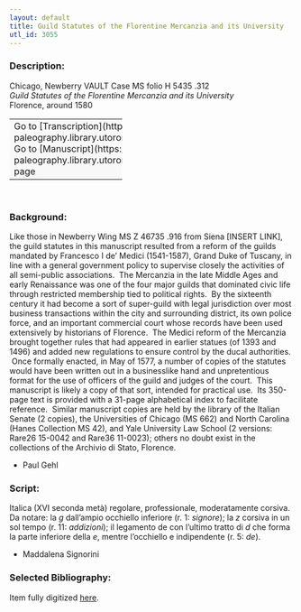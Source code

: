 ```yaml
---
layout: default
title: Guild Statutes of the Florentine Mercanzia and its University
utl_id: 3055
---
```


### Description:

Chicago, Newberry VAULT Case MS folio H 5435 .312<br>
_Guild Statutes of the Florentine Mercanzia and its University_<br>
Florence, around 1580

<table border="0.5" cellpadding="1" cellspacing="1" style="width: 200px; background-color:#F8F8F8;"><tbody><tr><td>Go to [Transcription](https://italian-paleography.library.utoronto.ca/content/transcript_IP_040)<br>
Go to [Manuscript](https://italian-paleography.library.utoronto.ca/islandora/object/italianpaleography%3AIP_040) page</td></tr></tbody></table> 

### Background:

Like those in Newberry Wing MS Z 46735 .916 from Siena [INSERT LINK], the guild statutes in this manuscript resulted from a reform of the guilds mandated by Francesco I de’ Medici (1541-1587), Grand Duke of Tuscany, in line with a general government policy to supervise closely the activities of all semi-public associations.  The Mercanzia in the late Middle Ages and early Renaissance was one of the four major guilds that dominated civic life through restricted membership tied to political rights.  By the sixteenth century it had become a sort of super-guild with legal jurisdiction over most business transactions within the city and surrounding district, its own police force, and an important commercial court whose records have been used extensively by historians of Florence.  The Medici reform of the Mercanzia brought together rules that had appeared in earlier statues (of 1393 and 1496) and added new regulations to ensure control by the ducal authorities.  Once formally enacted, in May of 1577, a number of copies of the statutes would have been written out in a businesslike hand and unpretentious format for the use of officers of the guild and judges of the court.  This manuscript is likely a copy of that sort, intended for practical use.  Its 350-page text is provided with a 31-page alphabetical index to facilitate reference.  Similar manuscript copies are held by the library of the Italian Senate (2 copies), the Universities of Chicago (MS 662) and North Carolina (Hanes Collection MS 42), and Yale University Law School (2 versions: Rare26 15-0042 and Rare36 11-0023); others no doubt exist in the collections of the Archivio di Stato, Florence.

- Paul Gehl

### Script:

Italica (XVI seconda metà) regolare, professionale, moderatamente corsiva.<br>
Da notare: la _g_ dall’ampio occhiello inferiore (r. 1: _signore_); la _z_ corsiva in un sol tempo (r. 11: _addizioni_); il legamento de con l’ultimo tratto di _d_ che forma la parte inferiore della _e_, mentre l’occhiello e indipendente (r. 5: _de_).<br>
- Maddalena Signorini

### Selected Bibliography:

Item fully digitized [here](http://collections.carli.illinois.edu/cdm/ref/collection/nby_dig/id/22611).


